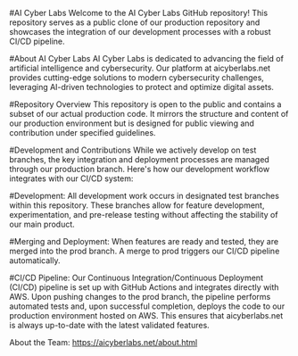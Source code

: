 #AI Cyber Labs
Welcome to the AI Cyber Labs GitHub repository! This repository serves as a public clone of our production repository and showcases the integration of our development processes with a robust CI/CD pipeline.

#About AI Cyber Labs
AI Cyber Labs is dedicated to advancing the field of artificial intelligence and cybersecurity. Our platform at aicyberlabs.net provides cutting-edge solutions to modern cybersecurity challenges, leveraging AI-driven technologies to protect and optimize digital assets.

#Repository Overview
This repository is open to the public and contains a subset of our actual production code. It mirrors the structure and content of our production environment but is designed for public viewing and contribution under specified guidelines.

#Development and Contributions
While we actively develop on test branches, the key integration and deployment processes are managed through our production branch. Here's how our development workflow integrates with our CI/CD system:

#Development: 
All development work occurs in designated test branches within this repository. These branches allow for feature development, experimentation, and pre-release testing without affecting the stability of our main product.

#Merging and Deployment: 
When features are ready and tested, they are merged into the prod branch. A merge to prod triggers our CI/CD pipeline automatically.

#CI/CD Pipeline: 
Our Continuous Integration/Continuous Deployment (CI/CD) pipeline is set up with GitHub Actions and integrates directly with AWS. Upon pushing changes to the prod branch, the pipeline performs automated tests and, upon successful completion, deploys the code to our production environment hosted on AWS. This ensures that aicyberlabs.net is always up-to-date with the latest validated features.


About the Team: https://aicyberlabs.net/about.html 
